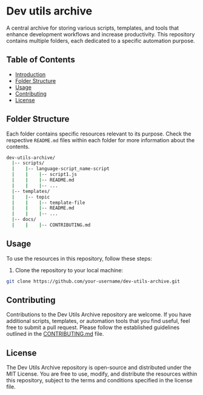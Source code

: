 # Dev utils archive

A central archive for storing various scripts, templates, and tools that enhance development workflows and increase productivity. This repository contains multiple folders, each dedicated to a specific automation purpose.

## Table of Contents

- [Introduction](#introduction)
- [Folder Structure](#folder-structure)
- [Usage](#usage)
- [Contributing](#contributing)
- [License](#license)

## Folder Structure

Each folder contains specific resources relevant to its purpose. Check the respective `README.md` files within each folder for more information about the contents.

```bash
dev-utils-archive/
  |-- scripts/
  |    |-- language-script_name-script
  |    |    |-- script1.js
  |    |    |-- README.md
  |    |    |-- ...
  |-- templates/
  |    |-- topic
  |    |    |-- template-file
  |    |    |-- README.md
  |    |    |-- ...
  |-- docs/
  |    |    |-- CONTRIBUTING.md
```

## Usage

To use the resources in this repository, follow these steps:

1. Clone the repository to your local machine:

```bash
git clone https://github.com/your-username/dev-utils-archive.git
```

## Contributing
Contributions to the Dev Utils Archive repository are welcome. If you have additional scripts, templates, or automation tools that you find useful, feel free to submit a pull request. Please follow the established guidelines outlined in the <a href="./docs/">CONTRIBUTING.md</a> file.

## License
The Dev Utils Archive repository is open-source and distributed under the MIT License. You are free to use, modify, and distribute the resources within this repository, subject to the terms and conditions specified in the license file.